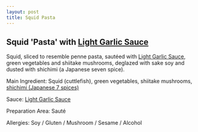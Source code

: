 ```yaml
---
layout: post
title: Squid Pasta
---
```


## Squid 'Pasta' with [Light Garlic Sauce](../sauces/light-garlic-sauce.md)

Squid, sliced to resemble penne pasta, sautéed with [Light Garlic Sauce](../sauces/light-garlic-sauce.md), green vegetables and shiitake mushrooms, deglazed with sake soy and dusted with shichimi (a Japanese seven spice).

Main Ingredient: Squid (cuttlefish), green vegetables, shiitake mushrooms, [shichimi (Japanese 7 spices)](../sauces/shichimi.md) 

Sauce: [Light Garlic Sauce](../sauces/light-garlic-sauce.md)

Preparation Area: Sauté

Allergies: Soy / Gluten / Mushroom / Sesame / Alcohol